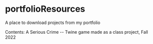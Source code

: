 # portfolioResources
A place to download projects from my portfolio

Contents:
A Serious Crime -- Twine game made as a class project, Fall 2022
